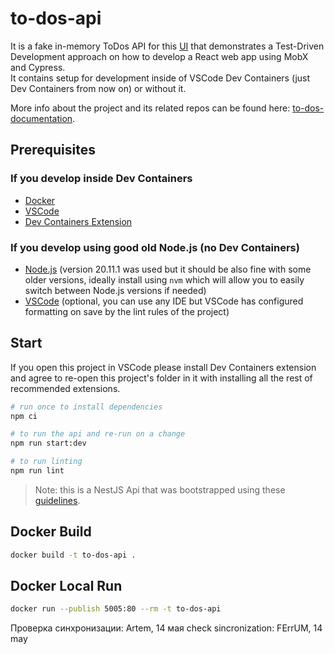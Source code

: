 # to-dos-api

It is a fake in-memory ToDos API for this [UI](https://github.com/TourmalineCore/to-dos-ui) that demonstrates a Test-Driven Development approach on how to develop a React web app using MobX and Cypress.  
It contains setup for development inside of VSCode Dev Containers (just Dev Containers from now on) or without it.

More info about the project and its related repos can be found here: [to-dos-documentation](https://github.com/TourmalineCore/to-dos-documentation).

## Prerequisites

### If you develop inside Dev Containers
- [Docker](https://www.docker.com/get-started/)
- [VSCode](https://code.visualstudio.com/)
- [Dev Containers Extension](https://marketplace.visualstudio.com/items?itemName=ms-vscode-remote.remote-containers)

### If you develop using good old Node.js (no Dev Containers)

- [Node.js](https://nodejs.org/en) (version 20.11.1 was used but it should be also fine with some older versions, ideally install using `nvm` which will allow you to easily switch between Node.js versions if needed)
- [VSCode](https://code.visualstudio.com/) (optional, you can use any IDE but VSCode has configured formatting on save by the lint rules of the project)

## Start

If you open this project in VSCode please install Dev Containers extension and agree to re-open this project's folder in it with installing all the rest of recommended extensions.

```bash
# run once to install dependencies
npm ci

# to run the api and re-run on a change
npm run start:dev

# to run linting
npm run lint
```

>Note: this is a NestJS Api that was bootstrapped using these [guidelines](https://docs.nestjs.com/first-steps).

## Docker Build

```bash
docker build -t to-dos-api .
```

## Docker Local Run
```bash
docker run --publish 5005:80 --rm -t to-dos-api
```

Проверка синхронизации: Artem, 14 мая
check sincronization: FErrUM, 14 may